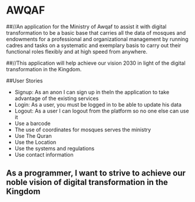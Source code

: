 # AWQAF

##//An application for the Ministry of Awqaf to assist it with digital transformation to be a basic base that carries all the data of mosques and endowments for a professional and organizational management by running cadres and tasks on a systematic and exemplary basis to carry out their functional roles flexibly and at high speed from anywhere.

##//This application will help achieve our vision 2030 in light of the digital transformation in the Kingdom.

##User Stories


+ Signup: As an anon I can sign up in theIn the application to take advantage of the existing services
+ Login: As a user, you must be logged in to be able to update his data
+ Logout: As a user I can logout from the platform so no one else can use it
+ Use a barcode
+ The use of coordinates for mosques serves the ministry
+  Use The Quran
+ Use the Location
+ Use the systems and regulations
+ Use contact information


## As a programmer, I want to strive to achieve our noble vision of digital transformation in the Kingdom

